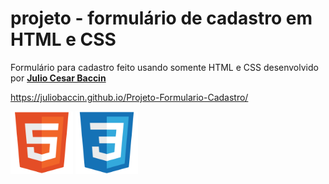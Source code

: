 # projeto - formulário de cadastro em HTML e CSS

 Formulário para cadastro feito usando somente HTML e CSS desenvolvido por <a target="_blank" rel="external" href="https://github.com/juliobaccin/"><strong>Julio Cesar Baccin</strong></a>
 
https://juliobaccin.github.io/Projeto-Formulario-Cadastro/
 
<div>
    <img align="" alt="julio-HTML" height="100" width="100" src="https://raw.githubusercontent.com/devicons/devicon/master/icons/html5/html5-original.svg">
    <img align="" alt="julio-CSS" height="100" width="100" src="https://raw.githubusercontent.com/devicons/devicon/master/icons/css3/css3-original.svg">
</div>

